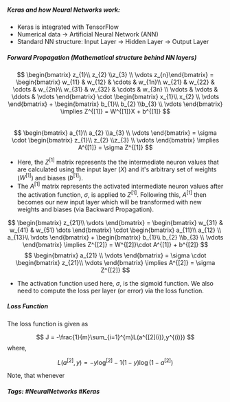 ##### Keras and how Neural Networks work: 

- Keras is integrated with TensorFlow
- Numerical data $\rightarrow$ Artificial Neural Network (ANN)
- Standard NN structure:
	Input Layer $\rightarrow$ Hidden Layer $\rightarrow$ Output Layer

##### Forward Propagation (Mathematical structure behind NN layers)

$$
\begin{bmatrix} z_{1}\\ z_{2}  \\z_{3} \\ \vdots z_{n}\end{bmatrix} = \begin{bmatrix} w_{11} & w_{12} & \cdots  & w_{1n}\\ w_{21} & w_{22} & \cdots  & w_{2n}\\ w_{31} & w_{32} & \cdots & w_{3n} \\ \vdots & \vdots & \ddots  & \vdots  \end{bmatrix} \cdot \begin{bmatrix} x_{1}\\ x_{2} \\ \vdots \end{bmatrix} + \begin{bmatrix} b_{1}\\ b_{2}  \\b_{3} \\ \vdots \end{bmatrix} \implies Z^{[1]} = W^{[1]}X + b^{[1]}
$$	
$$
\begin{bmatrix} a_{1}\\ a_{2}  \\a_{3} \\ \vdots \end{bmatrix} = \sigma \cdot \begin{bmatrix} z_{1}\\ z_{2}  \\z_{3} \\ \vdots \end{bmatrix} \implies A^{[1]} = \sigma Z^{[1]}
$$
- Here, the $Z^{[1]}$ matrix represents the the intermediate neuron values that are calculated using the input layer ($X$) and it's arbitrary set of weights ($W^{[1]}$) and biases ($b^{[1]}$).
- The $A^{[1]}$ matrix represents the activated intermediate neuron values after the activation function, $\sigma$, is applied to $Z^{[1]}$. Following this, $A^{[1]}$ then becomes our new input layer which will be transformed with new weights and biases (via Backward Propagation). 

$$
\begin{bmatrix} z_{21}\\ \vdots \end{bmatrix} = \begin{bmatrix} w_{31} & w_{41} & w_{51} \dots \end{bmatrix} \cdot \begin{bmatrix} a_{11}\\ a_{12} \\ a_{13}\\ \vdots \end{bmatrix} + \begin{bmatrix} b_{1}\\ b_{2}  \\b_{3} \\ \vdots \end{bmatrix} \implies Z^{[2]} = W^{[2]}\cdot A^{[1]} + b^{[2]}
$$
$$
\begin{bmatrix} a_{21} \\ \vdots \end{bmatrix} = \sigma \cdot \begin{bmatrix} z_{21}\\ \vdots \end{bmatrix} \implies A^{[2]} = \sigma Z^{[2]}
$$	
- The activation function used here, $\sigma$, is the sigmoid function. We also need to compute the loss per layer (or error) via the loss function.
##### Loss Function

The loss function is given as 

$$
J = -\frac{1}{m}\sum_{i=1}^{m}L(a^{[2](i)},y^{(i)})
$$
where,

$$
L(a^{[2]},y) = -y\log^{[2]}-1(1-y)\log(1-a^{[2]})
$$

Note, that whenever 

##### Tags: #NeuralNetworks #Keras
